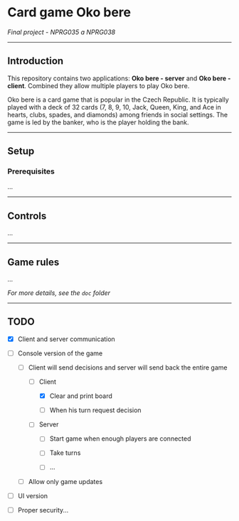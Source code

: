 # Card game Oko bere

*Final project - NPRG035 a NPRG038*

---

## Introduction

This repository contains two applications: **Oko bere - server** and **Oko bere - client**. Combined they allow multiple players to play Oko bere.

Oko bere is a card game that is popular in the Czech Republic. It is typically played with a deck of 32 cards (7, 8, 9, 10, Jack, Queen, King, and Ace in hearts, clubs, spades, and diamonds) among friends in social settings. The game is led by the banker, who is the player holding the bank.



---

## Setup

### Prerequisites

...

---

## Controls

...

---

## Game rules

...

*For more details, see the `doc` folder*

---

## TODO

- [x] Client and server communication

- [ ] Console version of the game
  
  - [ ] Client will send decisions and server will send back the entire game
    
    - [ ] Client
      
      - [x] Clear and print board
      
      - [ ] When his turn request decision
    
    - [ ] Server
      
      - [ ] Start game when enough players are connected
      
      - [ ] Take turns
      
      - [ ] ...
  
  - [ ] Allow only game updates

- [ ] UI version

- [ ] Proper security...
